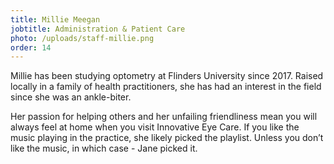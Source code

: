 ```yaml
---
title: Millie Meegan
jobtitle: Administration & Patient Care
photo: /uploads/staff-millie.png
order: 14
---
```


Millie has been studying optometry at Flinders University since 2017. Raised locally in a family of health practitioners, she has had an interest in the field since she was an ankle-biter.

Her passion for helping others and her unfailing friendliness mean you will always feel at home when you visit Innovative Eye Care. If you like the music playing in the practice, she likely picked the playlist. Unless you don’t like the music, in which case - Jane picked it.
